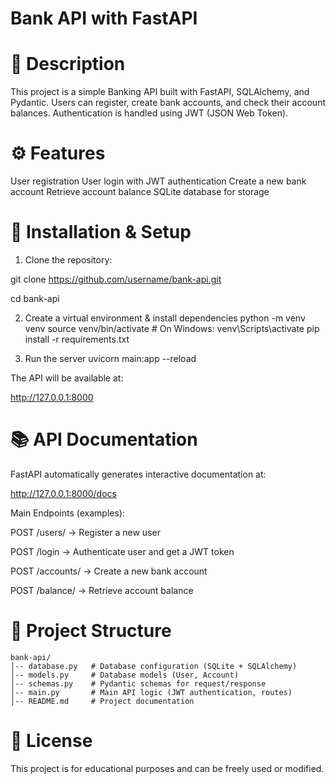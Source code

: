 # Bank API with FastAPI

# 📖 Description

This project is a simple Banking API built with FastAPI, SQLAlchemy, and Pydantic.
Users can register, create bank accounts, and check their account balances.
Authentication is handled using JWT (JSON Web Token).

# ⚙️ Features
User registration
User login with JWT authentication
Create a new bank account
Retrieve account balance
SQLite database for storage
# 🚀 Installation & Setup
1. Clone the repository:

git clone https://github.com/username/bank-api.git


cd bank-api

2. Create a virtual environment & install dependencies
python -m venv venv
source venv/bin/activate   # On Windows: venv\Scripts\activate
pip install -r requirements.txt

3. Run the server
uvicorn main:app --reload

The API will be available at:

http://127.0.0.1:8000

# 📚 API Documentation

FastAPI automatically generates interactive documentation at:

http://127.0.0.1:8000/docs

Main Endpoints (examples):

POST /users/ → Register a new user

POST /login → Authenticate user and get a JWT token

POST /accounts/ → Create a new bank account

POST /balance/ → Retrieve account balance

# 📂 Project Structure
```
bank-api/
│-- database.py   # Database configuration (SQLite + SQLAlchemy)
│-- models.py     # Database models (User, Account)
│-- schemas.py    # Pydantic schemas for request/response
│-- main.py       # Main API logic (JWT authentication, routes)
│-- README.md     # Project documentation
```

# 📝 License

This project is for educational purposes and can be freely used or modified.
